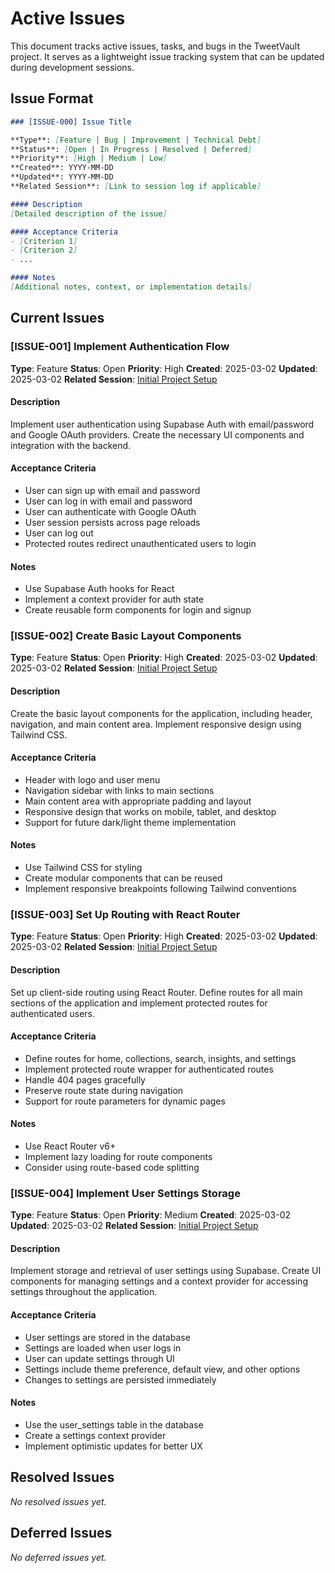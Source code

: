 # Active Issues

This document tracks active issues, tasks, and bugs in the TweetVault project. It serves as a lightweight issue tracking system that can be updated during development sessions.

## Issue Format

```markdown
### [ISSUE-000] Issue Title

**Type**: [Feature | Bug | Improvement | Technical Debt]
**Status**: [Open | In Progress | Resolved | Deferred]
**Priority**: [High | Medium | Low]
**Created**: YYYY-MM-DD
**Updated**: YYYY-MM-DD
**Related Session**: [Link to session log if applicable]

#### Description
[Detailed description of the issue]

#### Acceptance Criteria
- [Criterion 1]
- [Criterion 2]
- ...

#### Notes
[Additional notes, context, or implementation details]
```

## Current Issues

### [ISSUE-001] Implement Authentication Flow

**Type**: Feature
**Status**: Open
**Priority**: High
**Created**: 2025-03-02
**Updated**: 2025-03-02
**Related Session**: [Initial Project Setup](./sessions/2025-03-02-initial-project-setup.md)

#### Description
Implement user authentication using Supabase Auth with email/password and Google OAuth providers. Create the necessary UI components and integration with the backend.

#### Acceptance Criteria
- User can sign up with email and password
- User can log in with email and password
- User can authenticate with Google OAuth
- User session persists across page reloads
- User can log out
- Protected routes redirect unauthenticated users to login

#### Notes
- Use Supabase Auth hooks for React
- Implement a context provider for auth state
- Create reusable form components for login and signup

### [ISSUE-002] Create Basic Layout Components

**Type**: Feature
**Status**: Open
**Priority**: High
**Created**: 2025-03-02
**Updated**: 2025-03-02
**Related Session**: [Initial Project Setup](./sessions/2025-03-02-initial-project-setup.md)

#### Description
Create the basic layout components for the application, including header, navigation, and main content area. Implement responsive design using Tailwind CSS.

#### Acceptance Criteria
- Header with logo and user menu
- Navigation sidebar with links to main sections
- Main content area with appropriate padding and layout
- Responsive design that works on mobile, tablet, and desktop
- Support for future dark/light theme implementation

#### Notes
- Use Tailwind CSS for styling
- Create modular components that can be reused
- Implement responsive breakpoints following Tailwind conventions

### [ISSUE-003] Set Up Routing with React Router

**Type**: Feature
**Status**: Open
**Priority**: High
**Created**: 2025-03-02
**Updated**: 2025-03-02
**Related Session**: [Initial Project Setup](./sessions/2025-03-02-initial-project-setup.md)

#### Description
Set up client-side routing using React Router. Define routes for all main sections of the application and implement protected routes for authenticated users.

#### Acceptance Criteria
- Define routes for home, collections, search, insights, and settings
- Implement protected route wrapper for authenticated routes
- Handle 404 pages gracefully
- Preserve route state during navigation
- Support for route parameters for dynamic pages

#### Notes
- Use React Router v6+
- Implement lazy loading for route components
- Consider using route-based code splitting

### [ISSUE-004] Implement User Settings Storage

**Type**: Feature
**Status**: Open
**Priority**: Medium
**Created**: 2025-03-02
**Updated**: 2025-03-02
**Related Session**: [Initial Project Setup](./sessions/2025-03-02-initial-project-setup.md)

#### Description
Implement storage and retrieval of user settings using Supabase. Create UI components for managing settings and a context provider for accessing settings throughout the application.

#### Acceptance Criteria
- User settings are stored in the database
- Settings are loaded when user logs in
- User can update settings through UI
- Settings include theme preference, default view, and other options
- Changes to settings are persisted immediately

#### Notes
- Use the user_settings table in the database
- Create a settings context provider
- Implement optimistic updates for better UX

## Resolved Issues

*No resolved issues yet.*

## Deferred Issues

*No deferred issues yet.*